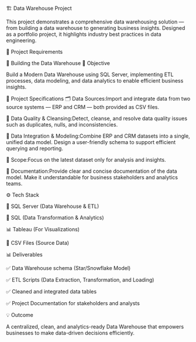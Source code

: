 🏗️ Data Warehouse Project

This project demonstrates a comprehensive data warehousing solution — from building a data warehouse to generating business insights.
Designed as a portfolio project, it highlights industry best practices in data engineering.

🚀 Project Requirements

🧱 Building the Data Warehouse
📘 Objective

Build a Modern Data Warehouse using SQL Server, implementing ETL processes, data modeling, and data analytics to enable efficient business insights.

🧩 Project Specifications
🗂️ Data Sources:Import and integrate data from two source systems — ERP and CRM — both provided as CSV files.

🧼 Data Quality & Cleansing:Detect, cleanse, and resolve data quality issues such as duplicates, nulls, and inconsistencies.

🔗 Data Integration & Modeling:Combine ERP and CRM datasets into a single, unified data model.
Design a user-friendly schema to support efficient querying and reporting.

📅 Scope:Focus on the latest dataset only for analysis and insights.

📝 Documentation:Provide clear and concise documentation of the data model.
Make it understandable for business stakeholders and analytics teams.

⚙️ Tech Stack

🧠 SQL Server (Data Warehouse & ETL)

💾 SQL (Data Transformation & Analytics)

📊 Tableau (For Visualizations)

📁 CSV Files (Source Data)

📊 Deliverables

✅ Data Warehouse schema (Star/Snowflake Model)

✅ ETL Scripts (Data Extraction, Transformation, and Loading)

✅ Cleaned and integrated data tables

✅ Project Documentation for stakeholders and analysts

💡 Outcome

A centralized, clean, and analytics-ready Data Warehouse that empowers businesses to make data-driven decisions efficiently.
